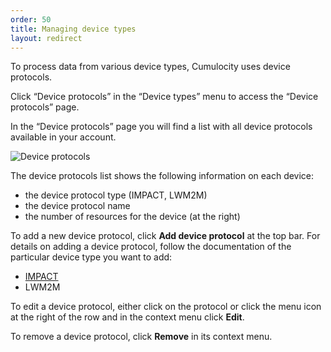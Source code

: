 ```yaml
---
order: 50
title: Managing device types
layout: redirect
---
```



To process data from various device types, Cumulocity uses device protocols.

Click “Device protocols” in the “Device types” menu to access the “Device protocols” page.

In the “Device protocols”  page you will find a list with all device protocols available in your account.

<img src="/guides/images/users-guide/DeviceManagement/DevMgmt_DeviceProtocols.png" alt="Device protocols" style="max-width: 100%">

The device protocols list shows the following information on each device:

* the device protocol type (IMPACT, LWM2M)
* the device protocol name 
* the number of resources for the device (at the right)

To add a new device protocol, click **Add device protocol** at the top bar. For details on adding a device protocol, follow the documentation of the particular device type you want to add:

* [IMPACT](/guides/users-guide/nokia-impact)
* LWM2M

To edit a device protocol, either click on the protocol or click the menu icon at the right of the row and in the context menu click **Edit**. 

To remove a device protocol, click **Remove** in its context menu.